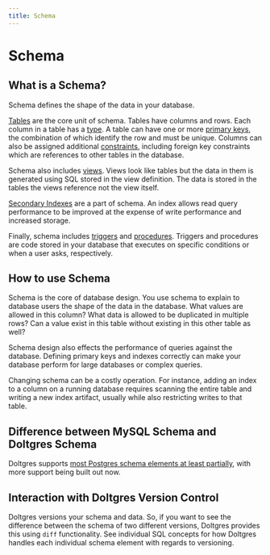 ```yaml
---
title: Schema
---
```


# Schema

## What is a Schema?

Schema defines the shape of the data in your database. 

<!-- TODO: talk about database schemas -->

[Tables](./table.md) are the core unit of schema. Tables have columns and rows. Each column in a
table has a [type](./types.md). A table can have one or more [primary keys](./primary-key.md), the
combination of which identify the row and must be unique. Columns can also be assigned additional
[constraints](./constraints.md), including foreign key constraints which are references to other
tables in the database.

Schema also includes [views](./views.md). Views look like tables but the data in them is generated
using SQL stored in the view definition. The data is stored in the tables the views reference not
the view itself.

[Secondary Indexes](./indexes.md) are a part of schema. An index allows read query performance to be
improved at the expense of write performance and increased storage.

Finally, schema includes [triggers](./triggers.md) and [procedures](./procedures.md). Triggers and
procedures are code stored in your database that executes on specific conditions or when a user
asks, respectively.

## How to use Schema

Schema is the core of database design. You use schema to explain to database users the shape of the
data in the database. What values are allowed in this column? What data is allowed to be duplicated
in multiple rows? Can a value exist in this table without existing in this other table as well?

Schema design also effects the performance of queries against the database. Defining primary keys
and indexes correctly can make your database perform for large databases or complex queries.

Changing schema can be a costly operation. For instance, adding an index to a column on a running
database requires scanning the entire table and writing a new index artifact, usually while also
restricting writes to that table.

## Difference between MySQL Schema and Doltgres Schema

Doltgres supports [most Postgres schema elements at least
partially](../../reference/sql/sql-support/data-description.md), with more support being built out
now.

## Interaction with Doltgres Version Control

Doltgres versions your schema and data. So, if you want to see the difference between the schema of
two different versions, Doltgres provides this using `diff` functionality. See individual SQL
concepts for how Doltgres handles each individual schema element with regards to versioning.

